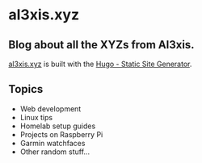 # al3xis.xyz

## Blog about all the XYZs from Al3xis.
[al3xis.xyz](https://al3xis.xyz) is built with the [Hugo - Static Site Generator](https://gohugo.io/).

## Topics
- Web development
- Linux tips
- Homelab setup guides
- Projects on Raspberry Pi 
- Garmin watchfaces 
- Other random stuff...
